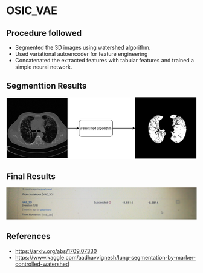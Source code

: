 # OSIC_VAE
## Procedure followed
- Segmented the 3D images using watershed algorithm. 
- Used variational autoencoder for feature engineering
- Concatenated the extracted features with tabular features and trained a simple neural network.

## Segmenttion Results

![](images/segmentation.png)

## Final Results

![](images/OSIC_results.jpg)

## References
- https://arxiv.org/abs/1709.07330
- https://www.kaggle.com/aadhavvignesh/lung-segmentation-by-marker-controlled-watershed
